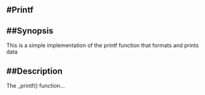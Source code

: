 **#Printf**
---
**##Synopsis**
---
This is a simple implementation of the printf function that formats and prints data

**##Description**
---
The \_printf() function...

